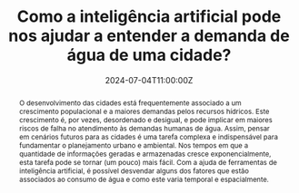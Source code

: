 ---
title: 'Como a inteligência artificial pode nos ajudar a entender a demanda de água de uma cidade?'

event: Semana do Meio Ambiente
event_url: https://sistemas.crateus.ufc.br/eventos/evento/250

location: Crateús, Brazil
address:
  country: Brazil

summary: 'O desenvolvimento das cidades está frequentemente associado a um crescimento populacional e a maiores demandas pelos recursos hídricos. Com a ajuda de ferramentas de inteligência artificial, é possível desvendar alguns dos fatores que estão associados ao consumo de água e como este varia temporal e espacialmente.'
abstract: 'O desenvolvimento das cidades está frequentemente associado a um crescimento populacional e a maiores demandas pelos recursos hídricos. Este crescimento é, por vezes, desordenado e desigual, e pode implicar em maiores riscos de falha no atendimento às demandas humanas de água. Assim, pensar em cenários futuros para as cidades é uma tarefa complexa e indispensável para fundamentar o planejamento urbano e ambiental. Nos tempos em que a quantidade de informações geradas e armazenadas cresce exponencialmente, esta tarefa pode se tornar (um pouco) mais fácil. Com a ajuda de ferramentas de inteligência artificial, é possível desvendar alguns dos fatores que estão associados ao consumo de água e como este varia temporal e espacialmente.'

# Talk start and end times.
#   End time can optionally be hidden by prefixing the line with `#`.
date: '2024-07-04T11:00:00Z'
date_end: '2024-07-04T12:00:00Z'
all_day: false

# Schedule page publish date (NOT talk date).
publishDate: '2017-01-01T00:00:00Z'

authors: []
tags: []

# Is this a featured talk? (true/false)
featured: false

image:
  caption: 'Image credit: [**Unsplash**](https://unsplash.com/photos/bzdhc5b3Bxs)'
  focal_point: Right

links:
#  - icon: twitter
#    icon_pack: fab
#    name: Follow
#    url: https://x.com/Sca_DS/status/1807730876656037993
#url_code: ''
#url_pdf: ''
url_slides: 'uploads/Talk_Aprendizado-maquina-demanda.pdf'
url_video: ''

# Markdown Slides (optional).
#   Associate this talk with Markdown slides.
#   Simply enter your slide deck's filename without extension.
#   E.g. `slides = "example-slides"` references `content/slides/example-slides.md`.
#   Otherwise, set `slides = ""`.
# slides: ""

# Projects (optional).
#   Associate this post with one or more of your projects.
#   Simply enter your project's folder or file name without extension.
#   E.g. `projects = ["internal-project"]` references `content/project/deep-learning/index.md`.
#   Otherwise, set `projects = []`.
#projects: 
#  - example
---